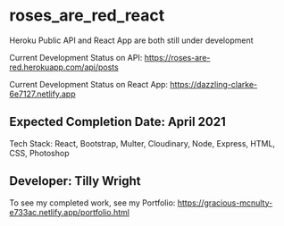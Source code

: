 # roses_are_red_react

Heroku Public API and React App are both still under development

Current Development Status on API: https://roses-are-red.herokuapp.com/api/posts

Current Development Status on React App: https://dazzling-clarke-6e7127.netlify.app

## Expected Completion Date: April 2021

Tech Stack: React, Bootstrap, Multer, Cloudinary, Node, Express, HTML, CSS, Photoshop

## Developer: Tilly Wright
To see my completed work, see my Portfolio: https://gracious-mcnulty-e733ac.netlify.app/portfolio.html